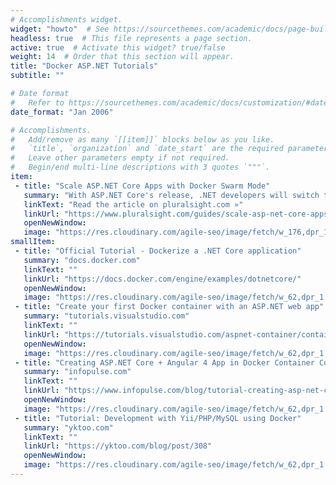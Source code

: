 ```yaml
---
# Accomplishments widget.
widget: "howto"  # See https://sourcethemes.com/academic/docs/page-builder/
headless: true  # This file represents a page section.
active: true  # Activate this widget? true/false
weight: 14  # Order that this section will appear.
title: "Docker ASP.NET Tutorials"
subtitle: ""

# Date format
#   Refer to https://sourcethemes.com/academic/docs/customization/#date-format
date_format: "Jan 2006"

# Accomplishments.
#   Add/remove as many `[[item]]` blocks below as you like.
#   `title`, `organization` and `date_start` are the required parameters.
#   Leave other parameters empty if not required.
#   Begin/end multi-line descriptions with 3 quotes `"""`.
item: 
 - title: "Scale ASP.NET Core Apps with Docker Swarm Mode"
   summary: "With ASP.NET Core's release, .NET developers will switch to containers as the default deployment model, this article will show you how easily you can build, deploy and scale an ASP.NET Core app using Docker."
   linkText: "Read the article on pluralsight.com »"
   linkUrl: "https://www.pluralsight.com/guides/scale-asp-net-core-apps-with-docker-swarm-mode"
   openNewWindow: 
   image: "https://res.cloudinary.com/agile-seo/image/fetch/w_176,dpr_1.0,d_blank_am8gzx.png/https%3A%2F%2Flogo.clearbit.com%2Fpluralsight.com%3Fsize%3D250"
smallItem: 
 - title: "Official Tutorial - Dockerize a .NET Core application"
   summary: "docs.docker.com"
   linkText: ""
   linkUrl: "https://docs.docker.com/engine/examples/dotnetcore/"
   openNewWindow: 
   image: "https://res.cloudinary.com/agile-seo/image/fetch/w_62,dpr_1.0,d_blank_am8gzx.png/https%3A%2F%2Flogo.clearbit.com%2Fdocs.docker.com%3Fsize%3D250"
 - title: "Create your first Docker container with an ASP.NET web app"
   summary: "tutorials.visualstudio.com"
   linkText: ""
   linkUrl: "https://tutorials.visualstudio.com/aspnet-container/containerize"
   openNewWindow: 
   image: "https://res.cloudinary.com/agile-seo/image/fetch/w_62,dpr_1.0,d_blank_am8gzx.png/https%3A%2F%2Flogo.clearbit.com%2Ftutorials.visualstudio.com%3Fsize%3D250"
 - title: "Creating ASP.NET Core + Angular 4 App in Docker Container Connected to SQL Azure Database"
   summary: "infopulse.com"
   linkText: ""
   linkUrl: "https://www.infopulse.com/blog/tutorial-creating-asp-net-core-angular-4-app-in-docker-container-connected-to-sql-azure-database/"
   openNewWindow: 
   image: "https://res.cloudinary.com/agile-seo/image/fetch/w_62,dpr_1.0,d_blank_am8gzx.png/https%3A%2F%2Flogo.clearbit.com%2Finfopulse.com%3Fsize%3D250"
 - title: "Tutorial: Development with Yii/PHP/MySQL using Docker"
   summary: "yktoo.com"
   linkText: ""
   linkUrl: "https://yktoo.com/blog/post/308"
   openNewWindow: 
   image: "https://res.cloudinary.com/agile-seo/image/fetch/w_62,dpr_1.0,d_blank_am8gzx.png/https%3A%2F%2Flogo.clearbit.com%2Fyktoo.com%3Fsize%3D250"
---
```

